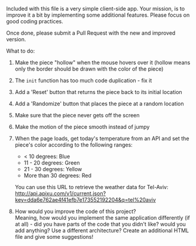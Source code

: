 Included with this file is a very simple client-side app.
Your mission, is to improve it a bit by implementing some additional features.
Please focus on good coding practices.  

Once done, please submit a Pull Request with the new and improved version.

What to do:
1) Make the piece "hollow" when the mouse hovers over it (hollow means only the border should be drawn with the color of the piece)
2) The `init` function has too much code duplication - fix it 
3) Add a 'Reset' button that returns the piece back to its initial location
4) Add a 'Randomize' button that places the piece at a random location
5) Make sure that the piece never gets off the screen
6) Make the motion of the piece smooth instead of jumpy
7) When the page loads, get today's temperature from an API and set the piece's color according to the following ranges:
    - < 10 degrees: Blue
    - 11 - 20 degrees: Green
    - 21 - 30 degrees: Yellow
    - More than 30 degrees: Red

    You can use this URL to retrieve the weather data for Tel-Aviv:  
    http://api.apixu.com/v1/current.json?key=dda6e762ae4f41efb7e173552192204&q=tel%20aviv
8) How would you improve the code of this project?   
Meaning, how would you implement the same application differently (if at all) - did you have parts of the code that you didn't like? would you add anything? Use a different architecture?
Create an additional HTML file and give some suggestions!